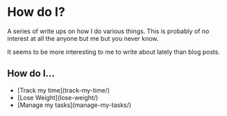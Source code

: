 # How do I?

A series of write ups on how I do various things. This is probably of no interest at all the anyone but me but you never know. 

It seems to be more interesting to me to write about lately than blog posts.

## How do I...

<div class="entry">
<ul>
	<li>[Track my time](track-my-time/)</li>
	<li>[Lose Weight](lose-weight/)</li>
<li>[Manage my tasks](manage-my-tasks/)</li>
</ul>
</div>

